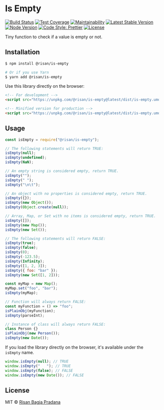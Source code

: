 # Is Empty

[![Build Status](https://flat.badgen.net/travis/risan/is-empty)](https://travis-ci.org/risan/is-empty)
[![Test Coverage](https://flat.badgen.net/codeclimate/coverage/risan/is-empty)](https://codeclimate.com/github/risan/is-empty)
[![Maintainability](https://flat.badgen.net/codeclimate/maintainability/risan/is-empty)](https://codeclimate.com/github/risan/is-empty)
[![Latest Stable Version](https://flat.badgen.net/npm/v/@risan/is-empty)](https://www.npmjs.com/package/@risan/is-empty)
[![Node Version](https://flat.badgen.net/npm/node/@risan/is-empty)](https://www.npmjs.com/package/@risan/is-empty)
[![Code Style: Prettier](https://flat.badgen.net/badge/code%20style/prettier/ff69b4)](https://github.com/prettier/prettier)
[![License](https://flat.badgen.net/npm/license/@risan/is-empty)](https://github.com/risan/is-empty/blob/master/LICENSE)

Tiny function to check if a value is empty or not.

## Installation

```bash
$ npm install @risan/is-empty

# Or if you use Yarn
$ yarn add @risan/is-empty
```

Use this library directly on the browser:

```html
<!-- For development -->
<script src="https://unpkg.com/@risan/is-empty@latest/dist/is-empty.umd.js"></script>

<!-- Minified version for production -->
<script src="https://unpkg.com/@risan/is-empty@latest/dist/is-empty.umd.min.js"></script>
```

## Usage

```js
const isEmpty = require("@risan/is-empty");

// The following statements will return TRUE:
isEmpty(null);
isEmpty(undefined);
isEmpty(NaN);

// An empty string is considered empty, return TRUE.
isEmpty("");
isEmpty(" ");
isEmpty("\n\t");

// An object with no properties is considered empty, return TRUE.
isEmpty({});
isEmpty(new Object());
isEmpty(Object.create(null));

// Array, Map, or Set with no items is considered empty, return TRUE.
isEmpty([]);
isEmpty(new Map());
isEmpty(new Set());

// The following statements will return FALSE:
isEmpty(true);
isEmpty(false);
isEmpty(0);
isEmpty(-123.5);
isEmpty(Infinity);
isEmpty([1, 2, 3]);
isEmpty({ foo: "bar" });
isEmpty(new Set([1, 2]));

const myMap = new Map();
myMap.set("foo", "bar");
isEmpty(myMap);

// Function will always return FALSE:
const myFunction = () => "foo";
isPlainObj(myFunction);
isEmpty(parseInt);

// Instance of class will always return FALSE:
class Person {}
isPlainObj(new Person());
isEmpty(new Date());
```

If you load the library directly on the browser, it's available under the `isEmpty` name.

```js
window.isEmpty(null); // TRUE
window.isEmpty("   "); // TRUE
window.isEmpty(false); // FALSE
window.isEmpty(new Date()); // FALSE
```

## License

MIT © [Risan Bagja Pradana](https://bagja.net)
